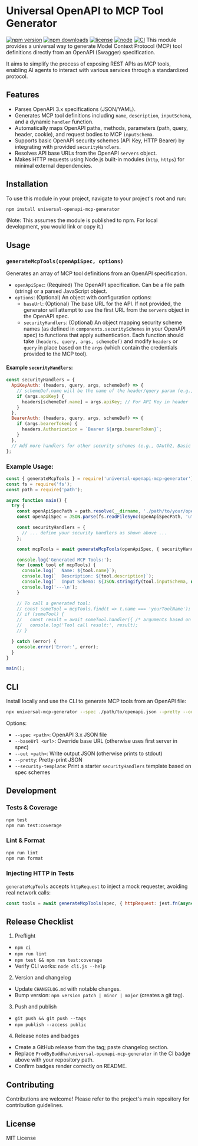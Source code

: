 # Universal OpenAPI to MCP Tool Generator

[![npm version](https://img.shields.io/npm/v/universal-openapi-mcp-generator.svg)](https://www.npmjs.com/package/universal-openapi-mcp-generator)
[![npm downloads](https://img.shields.io/npm/dm/universal-openapi-mcp-generator.svg)](https://www.npmjs.com/package/universal-openapi-mcp-generator)
[![license](https://img.shields.io/badge/license-MIT-blue.svg)](./LICENSE)
[![node](https://img.shields.io/node/v/universal-openapi-mcp-generator.svg)](https://nodejs.org/)
[![CI](https://img.shields.io/github/actions/workflow/status/ProdByBuddha/universal-openapi-mcp-generator/ci.yml?branch=main)](https://github.com/prodbybuddha/universal-openapi-mcp-generator/actions)
This module provides a universal way to generate Model Context Protocol (MCP) tool definitions directly from an OpenAPI (Swagger) specification.

It aims to simplify the process of exposing REST APIs as MCP tools, enabling AI agents to interact with various services through a standardized protocol.

## Features

- Parses OpenAPI 3.x specifications (JSON/YAML).
- Generates MCP tool definitions including `name`, `description`, `inputSchema`, and a dynamic `handler` function.
- Automatically maps OpenAPI paths, methods, parameters (path, query, header, cookie), and request bodies to MCP `inputSchema`.
- Supports basic OpenAPI security schemes (API Key, HTTP Bearer) by integrating with provided `securityHandlers`.
- Resolves API base URLs from the OpenAPI `servers` object.
- Makes HTTP requests using Node.js built-in modules (`http`, `https`) for minimal external dependencies.

## Installation

To use this module in your project, navigate to your project's root and run:

```bash
npm install universal-openapi-mcp-generator
```

(Note: This assumes the module is published to npm. For local development, you would link or copy it.)

## Usage

### `generateMcpTools(openApiSpec, options)`

Generates an array of MCP tool definitions from an OpenAPI specification.

- `openApiSpec`: (Required) The OpenAPI specification. Can be a file path (string) or a parsed JavaScript object.
- `options`: (Optional) An object with configuration options:
  - `baseUrl`: (Optional) The base URL for the API. If not provided, the generator will attempt to use the first URL from the `servers` object in the OpenAPI spec.
  - `securityHandlers`: (Optional) An object mapping security scheme names (as defined in `components.securitySchemes` in your OpenAPI spec) to functions that apply authentication. Each function should take `(headers, query, args, schemeDef)` and modify `headers` or `query` in place based on the `args` (which contain the credentials provided to the MCP tool).

#### Example `securityHandlers`:

```javascript
const securityHandlers = {
  ApiKeyAuth: (headers, query, args, schemeDef) => {
    // schemeDef.name will be the name of the header/query param (e.g., 'X-API-Key')
    if (args.apiKey) {
      headers[schemeDef.name] = args.apiKey; // For API Key in header
    }
  },
  BearerAuth: (headers, query, args, schemeDef) => {
    if (args.bearerToken) {
      headers.Authorization = `Bearer ${args.bearerToken}`;
    }
  },
  // Add more handlers for other security schemes (e.g., OAuth2, Basic Auth)
};
```

### Example Usage:

```javascript
const { generateMcpTools } = require('universal-openapi-mcp-generator');
const fs = require('fs');
const path = require('path');

async function main() {
  try {
    const openApiSpecPath = path.resolve(__dirname, './path/to/your/openapi.json');
    const openApiSpec = JSON.parse(fs.readFileSync(openApiSpecPath, 'utf8'));

    const securityHandlers = {
      // ... define your security handlers as shown above ...
    };

    const mcpTools = await generateMcpTools(openApiSpec, { securityHandlers });

    console.log('Generated MCP Tools:');
    for (const tool of mcpTools) {
      console.log(`  Name: ${tool.name}`);
      console.log(`  Description: ${tool.description}`);
      console.log(`  Input Schema: ${JSON.stringify(tool.inputSchema, null, 2)}`);
      console.log('---\n');
    }

    // To call a generated tool:
    // const someTool = mcpTools.find(t => t.name === 'yourToolName');
    // if (someTool) {
    //   const result = await someTool.handler({ /* arguments based on inputSchema */ });
    //   console.log('Tool call result:', result);
    // }

  } catch (error) {
    console.error('Error:', error);
  }
}

main();
```

## CLI

Install locally and use the CLI to generate MCP tools from an OpenAPI file:

```bash
npx universal-mcp-generator --spec ./path/to/openapi.json --pretty --out tools.json
```

Options:
- `--spec <path>`: OpenAPI 3.x JSON file
- `--baseUrl <url>`: Override base URL (otherwise uses first server in spec)
- `--out <path>`: Write output JSON (otherwise prints to stdout)
- `--pretty`: Pretty-print JSON
- `--security-template`: Print a starter `securityHandlers` template based on spec schemes

## Development

### Tests & Coverage

```bash
npm test
npm run test:coverage
```

### Lint & Format

```bash
npm run lint
npm run format
```

### Injecting HTTP in Tests

`generateMcpTools` accepts `httpRequest` to inject a mock requester, avoiding real network calls:

```js
const tools = await generateMcpTools(spec, { httpRequest: jest.fn(async () => ({ statusCode: 200, body: '{}' })) })
```

## Release Checklist

1) Preflight
- `npm ci`
- `npm run lint`
- `npm test && npm run test:coverage`
- Verify CLI works: `node cli.js --help`

2) Version and changelog
- Update `CHANGELOG.md` with notable changes.
- Bump version: `npm version patch | minor | major` (creates a git tag).

3) Push and publish
- `git push && git push --tags`
- `npm publish --access public`

4) Release notes and badges
- Create a GitHub release from the tag; paste changelog section.
- Replace `ProdByBuddha/universal-openapi-mcp-generator` in the CI badge above with your repository path.
- Confirm badges render correctly on README.

## Contributing

Contributions are welcome! Please refer to the project's main repository for contribution guidelines.

## License

MIT License
